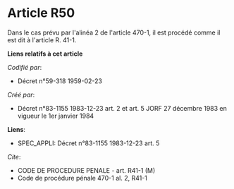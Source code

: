 # Article R50

Dans le cas prévu par l'alinéa 2 de l'article 470-1, il est procédé comme il est dit à l'article R. 41-1.

**Liens relatifs à cet article**

_Codifié par_:

  - Décret n°59-318 1959-02-23

_Créé par_:

  - Décret n°83-1155 1983-12-23 art. 2 et art. 5 JORF 27 décembre 1983 en vigueur le 1er janvier 1984

**Liens**:

  - SPEC_APPLI: Décret n°83-1155 1983-12-23 art. 5

_Cite_:

  - CODE DE PROCEDURE PENALE - art. R41-1 (M)
  - Code de procédure pénale 470-1 al. 2, R41-1
